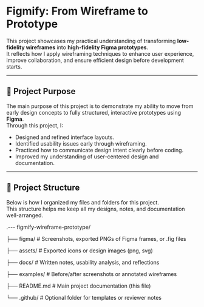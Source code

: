 # Figmify: From Wireframe to Prototype

This project showcases my practical understanding of transforming **low-fidelity wireframes** into **high-fidelity Figma prototypes**.  
It reflects how I apply wireframing techniques to enhance user experience, improve collaboration, and ensure efficient design before development starts.

---

## 🎯 Project Purpose

The main purpose of this project is to demonstrate my ability to move from early design concepts to fully structured, interactive prototypes using **Figma**.  
Through this project, I:

- Designed and refined interface layouts.
- Identified usability issues early through wireframing.
- Practiced how to communicate design intent clearly before coding.
- Improved my understanding of user-centered design and documentation.

---

## 🧩 Project Structure

Below is how I organized my files and folders for this project.  
This structure helps me keep all my designs, notes, and documentation well-arranged.

.---
figmify-wireframe-prototype/

├── figma/ # Screenshots, exported PNGs of Figma frames, or .fig files

├── assets/ # Exported icons or design images (png, svg)

├── docs/ # Written notes, usability analysis, and reflections

├── examples/ # Before/after screenshots or annotated wireframes

├── README.md # Main project documentation (this file)

└── .github/ # Optional folder for templates or reviewer notes








